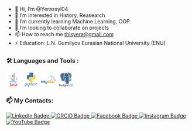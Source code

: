 - 👋 Hi, I’m @Yerassyl04
- 👀 I’m interested in History, Reasearch
- 🌱 I’m currently learning Machine Learning, OOP.
- 💞️ I’m looking to collaborate on projects
- 📫 How to reach me thisyera@gmail.com
- ⚡ Education: L.N. Gumilyov Eurasian National University (ENU)

<!---
Yerassyl04/Yerassyl04 is a ✨ special ✨ repository because its `README.md` (this file) appears on your GitHub profile.
You can click the Preview link to take a look at your changes.
--->

### :hammer_and_wrench: Languages and Tools :
<div> <img src="https://github.com/devicons/devicon/blob/master/icons/java/java-original-wordmark.svg" title="Java" alt="Java" width="40" height="40"/>&nbsp; <img src="https://github.com/devicons/devicon/blob/master/icons/python/python-original-wordmark.svg" title="Python" alt="Python" width="40" height="40"/>&nbsp; <img src="https://github.com/devicons/devicon/blob/master/icons/mysql/mysql-original-wordmark.svg" title="SQL" alt="SQL" width="40" height="40"/>&nbsp; <img src="https://github.com/devicons/devicon/blob/master/icons/postgresql/postgresql-original-wordmark.svg" title="PostgreSQL" alt="PostgreSQL" width="40" height="40"/>&nbsp; </div>

### :mailbox: My Contacts:
<div id="badges">
  <a href="https://www.linkedin.com/in/ерасыл-искаков-2037a2283" target="_blank">
    <img src="https://img.shields.io/badge/LinkedIn-blue?style=for-the-badge&logo=linkedin&logoColor=white" alt="LinkedIn Badge"/>
  </a>
  <a href="https://orcid.org/0009-0001-8723-3688" target="_blank">
    <img src="https://img.shields.io/badge/ORCID-green?style=for-the-badge&logo=orcid&logoColor=white" alt="ORCID Badge"/>
  </a>
  <a href="https://www.facebook.com/thisyerassyl" target="_blank">
    <img src="https://img.shields.io/badge/Facebook-blue?style=for-the-badge&logo=facebook&logoColor=white" alt="Facebook Badge"/>
  </a>
  <a href="https://www.instagram.com/thisyerassyl/" target="_blank">
    <img src="https://img.shields.io/badge/Instagram-purple?style=for-the-badge&logo=instagram&logoColor=white" alt="Instagram Badge"/>
  </a>
  <a href="your-youtube-URL" target="_blank">
    <img src="https://img.shields.io/badge/YouTube-red?style=for-the-badge&logo=youtube&logoColor=white" alt="YouTube Badge"/>
  </a>
</div>
